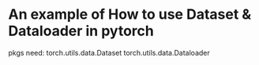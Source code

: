 An example of How to use Dataset & Dataloader in pytorch 
==========================================================
pkgs need:
torch.utils.data.Dataset
torch.utils.data.Dataloader
